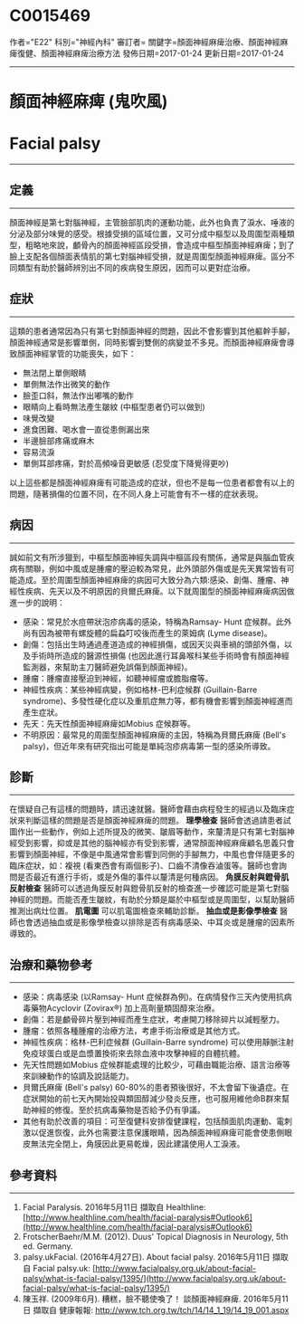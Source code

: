# C0015469
作者="E22"
科別="神經內科"
審訂者=
關鍵字=顏面神經麻痺治療、顏面神經麻痺復健、顏面神經麻痺治療方法
發佈日期=2017-01-24
更新日期=2017-01-24

----------
# 顏面神經麻痺 (鬼吹風)
# Facial palsy
----------
## 定義
----------

顏面神經是第七對腦神經，主管臉部肌肉的運動功能，此外也負責了淚水、唾液的分泌及部分味覺的感受。根據受損的區域位置，又可分成中樞型以及周圍型兩種類型，粗略地來說，顱骨內的顏面神經區段受損，會造成中樞型顏面神經麻痺；到了臉上支配各個顏面表情肌的第七對腦神經受損，就是周圍型顏面神經麻痺。區分不同類型有助於醫師辨別出不同的疾病發生原因，因而可以更對症治療。 

## 症狀
----------

這類的患者通常因為只有第七對顏面神經的問題，因此不會影響到其他軀幹手腳，顏面神經通常是影響單側，同時影響到雙側的病變並不多見。而顏面神經麻痺會導致顏面神經掌管的功能喪失，如下：

- 無法閉上單側眼睛
- 單側無法作出微笑的動作
- 臉歪口斜，無法作出嘟嘴的動作
- 眼睛向上看時無法產生皺紋 (中樞型患者仍可以做到) 
- 味覺改變
- 進食困難、喝水會一直從患側漏出來
- 半邊臉部疼痛或麻木
- 容易流淚
- 單側耳部疼痛，對於高頻噪音更敏感 (忍受度下降覺得更吵) 

以上這些都是顏面神經麻痺有可能造成的症狀，但也不是每一位患者都會有以上的問題，隨著損傷的位置不同，在不同人身上可能會有不一樣的症狀表現。

## 病因
----------

誠如前文有所涉獵到，中樞型顏面神經失調與中樞區段有關係，通常是與腦血管疾病有關聯，例如中風或是腫瘤的壓迫較為常見，此外頭部外傷或是先天異常皆有可能造成。至於周圍型顏面神經麻痺的病因可大致分為六類:感染、創傷、腫瘤、神經性疾病、先天以及不明原因的貝爾氏麻痺。以下就周圍型的顏面神經麻痺病因做進一步的說明：

- 感染：常見於水痘帶狀泡疹病毒的感染，特稱為Ramsay- Hunt 症候群。此外尚有因為被帶有螺旋體的扁蝨叮咬後而產生的萊姆病 (Lyme disease)。
- 創傷：包括出生時通過產道造成的神經損傷，或因天災與車禍的頭部外傷，以及手術時所造成的醫源性損傷 (也因此進行耳鼻喉科某些手術時會有顏面神經監測器，來幫助主刀醫師避免誤傷到顏面神經)。
- 腫瘤：腫瘤直接壓迫到神經，如聽神經瘤或膽脂瘤等。
- 神經性疾病：某些神經病變，例如格林-巴利症候群 (Guillain-Barre syndrome)、多發性硬化症以及重肌症無力等，都有機會影響到顏面神經進而產生症狀。
- 先天：先天性顏面神經麻痺如Mobius 症候群等。
- 不明原因：最常見的周圍型顏面神經麻痺的主因，特稱為貝爾氏麻痺 (Bell's palsy)，但近年來有研究指出可能是單純泡疹病毒第一型的感染所導致。 
## 診斷
----------

在懷疑自己有這樣的問題時，請迅速就醫。醫師會藉由病程發生的經過以及臨床症狀來判斷這樣的問題是否是顏面神經麻痺的問題。
**理學檢查**
醫師會透過請患者試圖作出一些動作，例如上述所提及的微笑、皺眉等動作，來釐清是只有第七對腦神經受到影響，抑或是其他的腦神經亦有受到影響，通常顏面神經麻痺顧名思義只會影響到顏面神經，不像是中風通常會影響到同側的手腳無力，中風也會伴隨更多的臨床症狀，如：複視 (看東西會有兩個影子)、口齒不清像吞滷蛋等。醫師也會詢問是否最近有進行手術，或是外傷的事件以釐清是何種病因。
**角膜反射與鐙骨肌反射檢查**
醫師可以透過角膜反射與鐙骨肌反射的檢查進一步確認可能是第七對腦神經的問題。而能否產生皺紋，有助於分類是屬於中樞型或是周圍型，以幫助醫師推測出病灶位置。
**肌電圖**
可以肌電圖檢查來輔助診斷。
**抽血或是影像學檢查**
醫師也會透過抽血或是影像學檢查以排除是否有病毒感染、中耳炎或是腫瘤的因素所導致的。

## 治療和藥物參考
----------
- 感染：病毒感染 (以Ramsay- Hunt 症候群為例)。在病情發作三天內使用抗病毒藥物Acyclovir (Zovirax®) 加上高劑量類固醇來治療。
- 創傷：若是顱骨碎片壓到神經而產生症狀，考慮開刀移除碎片以減輕壓力。
- 腫瘤：依照各種腫瘤的治療方法，考慮手術治療或是其他方式。
- 神經性疾病：格林-巴利症候群 (Guillain-Barre syndrome) 可以使用靜脈注射免疫球蛋白或是血漿置換術來去除血液中攻擊神經的自體抗體。
- 先天性問題如Mobius 症候群能處理的比較少，可藉由職能治療、語言治療等來訓練動作的協調及說話能力。
- 貝爾氏麻痺 (Bell's palsy) 60-80%的患者預後很好，不太會留下後遺症。在症狀開始的前七天內開始投與類固醇減少發炎反應，也可服用維他命B群來幫助神經的修復。至於抗病毒藥物是否給予仍有爭議。
- 其他有助於改善的項目：可至復健科安排復健課程，包括顏面肌肉運動、電刺激以促進恢復，此外也需要注意保護眼睛，因為顏面神經麻痺可能會使患側眼皮無法完全閉上，角膜因此更易乾燥，因此建議使用人工淚液。 
## 參考資料
----------
1. Facial Paralysis. 2016年5月11日 擷取自 Healthline: 
  [http://www.healthline.com/health/facial-paralysis#Outlook6](http://www.healthline.com/health/facial-paralysis#Outlook6)
2. FrotscherBaehr/M.M. (2012). Duus' Topical Diagnosis in Neurology, 5th ed. Germany.
3. palsy.ukFacial. (2016年4月27日). About facial palsy. 2016年5月11日 擷取自 Facial palsy.uk: 
  [http://www.facialpalsy.org.uk/about-facial-palsy/what-is-facial-palsy/1395/](http://www.facialpalsy.org.uk/about-facial-palsy/what-is-facial-palsy/1395/)
4. 陳玉祥. (2009年6月). 糟糕，臉不聽使喚了！ 談顏面神經麻痺. 2016年5月11日 擷取自 健康報報: 
  http://www.tch.org.tw/tch/14/14_1_19/14_19_001.aspx

